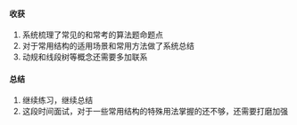 #### 收获
1. 系统梳理了常见的和常考的算法题命题点
2. 对于常用结构的适用场景和常用方法做了系统总结
3. 动规和线段树等概念还需要多加联系

#### 总结
1. 继续练习，继续总结
2. 这段时间面试，对于一些常用结构的特殊用法掌握的还不够，还需要打磨加强